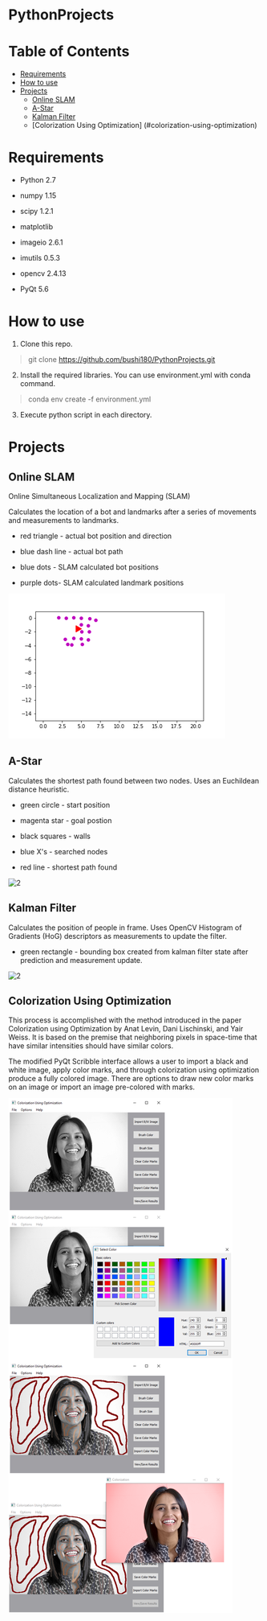 # PythonProjects

# Table of Contents
   * [Requirements](#requirements)
   * [How to use](#how-to-use)
   * [Projects](#projects)
      * [Online SLAM](#online-slam)
	  * [A-Star](#a-star)
	  * [Kalman Filter](#kalman-filter)
	  * [Colorization Using Optimization] (#colorization-using-optimization)
	  
# Requirements

- Python 2.7

- numpy 1.15

- scipy 1.2.1

- matplotlib

- imageio 2.6.1

- imutils 0.5.3

- opencv 2.4.13

- PyQt 5.6

# How to use

1. Clone this repo.

> git clone https://github.com/bushi180/PythonProjects.git


2. Install the required libraries. You can use environment.yml with conda command.

> conda env create -f environment.yml


3. Execute python script in each directory.

# Projects

## Online SLAM

Online Simultaneous Localization and Mapping (SLAM)

Calculates the location of a bot and landmarks after a series of movements and measurements to landmarks.

- red triangle - actual bot position and direction

- blue dash line - actual bot path

- blue dots - SLAM calculated bot positions

- purple dots- SLAM calculated landmark positions

![2](https://github.com/bushi180/PythonProjects/blob/master/ProjectImages/onlineSLAM.gif)

## A-Star

Calculates the shortest path found between two nodes. Uses an Euchildean distance heuristic.

- green circle - start position

- magenta star - goal postion

- black squares - walls

- blue X's - searched nodes

- red line - shortest path found

![2](https://github.com/bushi180/PythonProjects/blob/master/ProjectImages/aStar.gif)

## Kalman Filter

Calculates the position of people in frame. Uses OpenCV Histogram of Gradients (HoG) descriptors as 
measurements to update the filter.

- green rectangle - bounding box created from kalman filter state after prediction and measurement update.

![2](https://github.com/bushi180/PythonProjects/blob/master/ProjectImages/kalmanFilter.gif)

## Colorization Using Optimization

This process is accomplished with the method introduced in the paper Colorization using Optimization
by Anat Levin, Dani Lischinski, and Yair Weiss. It is based on the premise that neighboring pixels in 
space-time that have similar intensities should have similar colors.

The modified PyQt Scribble interface allows a user to import a black and white image, apply color marks, 
and through colorization using optimization produce a fully colored image. There are options to draw new 
color marks on an image or import an image pre-colored with marks.

![2](https://github.com/bushi180/PythonProjects/blob/master/ProjectImages/colorOpGui.png)